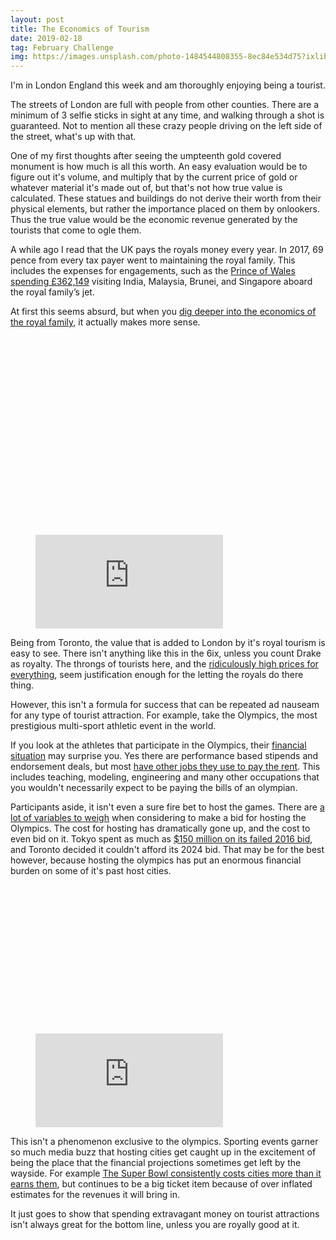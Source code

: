 ```yaml
---
layout: post
title: The Economics of Tourism
date: 2019-02-18
tag: February Challenge
img: https://images.unsplash.com/photo-1484544808355-8ec84e534d75?ixlib=rb-1.2.1&q=80&fm=jpg&crop=entropy&cs=tinysrgb&w=1080&fit=max&ixid=eyJhcHBfaWQiOjExNzczfQ
---
```


I'm in London England this week and am thoroughly enjoying being a tourist.

The streets of London are full with people from other counties. There are a minimum of 3 selfie sticks in sight at any time, and walking through a shot is guaranteed. Not to mention all these crazy people driving on the left side of the street, what's up with that.

One of my first thoughts after seeing the umpteenth gold covered monument is how much is all this worth. An easy evaluation would be to figure out it's volume, and multiply that by the current price of gold or whatever material it's made out of, but that's not how true value is calculated. These statues and buildings do not derive their worth from their physical elements, but rather the importance placed on them by onlookers. Thus the true value would be the economic revenue generated by the tourists that come to ogle them.

A while ago I read that the UK pays the royals money every year. In 2017, 69 pence from every tax payer went to maintaining the royal family. This includes the expenses for engagements, such as the [Prince of Wales spending £362,149](https://www.vanityfair.com/style/2018/06/royal-family-costs) visiting India, Malaysia, Brunei, and Singapore aboard the royal family’s jet.

At first this seems absurd, but when you [dig deeper into the economics of the royal family](https://www.fastcompany.com/40571590/british-royals-by-the-numbers-what-they-cost-and-bring-in), it actually makes more sense.

<figure class="kg-card kg-embed-card"><div class="fluid-width-video-container"><div class="fluid-width-video-wrapper" style="padding-top: 74.9455%;"><iframe src="https://www.youtube.com/embed/bhyYgnhhKFw?feature=oembed" allow="accelerometer; autoplay; encrypted-media; gyroscope; picture-in-picture" allowfullscreen="" name="fitvid0" frameborder="0"></iframe></div></div></figure>

Being from Toronto, the value that is added to London by it's royal tourism is easy to see. There isn't anything like this in the 6ix, unless you count Drake as royalty. The throngs of tourists here, and the [ridiculously high prices for everything](https://www.numbeo.com/cost-of-living/in/London), seem justification enough for the letting the royals do there thing.

However, this isn't a formula for success that can be repeated ad nauseam for any type of tourist attraction. For example, take the Olympics, the most prestigious multi-sport athletic event in the world.

If you look at the athletes that participate in the Olympics, their [financial situation](https://www.cnbc.com/2018/02/16/how-much-olympic-athletes-get-paid.html) may surprise you. Yes there are performance based stipends and endorsement deals, but most [have other jobs they use to pay the rent](https://www.goodhousekeeping.com/life/money/news/g3797/how-olympians-make-money/?slide=2). This includes teaching, modeling, engineering and many other occupations that you wouldn't necessarily expect to be paying the bills of an olympian.

Participants aside, it isn't even a sure fire bet to host the games. There are [a lot of variables to weigh](https://www.economicshelp.org/blog/29/sport/costs-and-benefits-of-the-olympics/) when considering to make a bid for hosting the Olympics. The cost for hosting has dramatically gone up, and the cost to even bid on it. Tokyo spent as much as [\$150 million on its failed 2016 bid](https://www.cfr.org/backgrounder/economics-hosting-olympic-games), and Toronto decided it couldn't afford its 2024 bid. That may be for the best however, because hosting the olympics has put an enormous financial burden on some of it's past host cities.

<figure class="kg-card kg-embed-card"><div class="fluid-width-video-container"><div class="fluid-width-video-wrapper" style="padding-top: 56.25%;"><iframe src="https://www.youtube.com/embed/0bXJGZgR1BU?feature=oembed" allow="accelerometer; autoplay; encrypted-media; gyroscope; picture-in-picture" allowfullscreen="" name="fitvid1" frameborder="0"></iframe></div></div></figure>

This isn't a phenomenon exclusive to the olympics. Sporting events garner so much media buzz that hosting cities get caught up in the excitement of being the place that the financial projections sometimes get left by the wayside. For example [The Super Bowl consistently costs cities more than it earns them](https://www.fool.com/investing/2018/02/02/for-cities-is-hosting-the-super-bowl-worth-it.aspx), but continues to be a big ticket item because of over inflated estimates for the revenues it will bring in.

It just goes to show that spending extravagant money on tourist attractions isn't always great for the bottom line, unless you are royally good at it.
